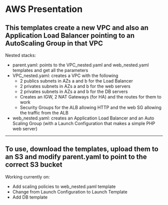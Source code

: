 # AWS Presentation

## This templates create a new VPC and also an Application Load Balancer pointing to an AutoScaling Group in that VPC

Nested stacks:
* parent.yaml: points to the VPC_nested.yaml and web_nested.yaml templates and get all the parameters
* VPC_nested.yaml: creates a VPC with the following
    - 2 publics subnets in AZs a and b for the Load Balancer
    - 2 privates subnets in AZs a and b for the web servers
    - 2 privates subnets in AZs a and b for the DB servers
    - Creates an IGW, 2 NAT Gateways (for HA) and the routes for them to work
    - Security Groups for the ALB allowing HTTP and the web SG allowing the traffic from the ALB
* web_nested.yaml: creates an Application Load Balancer and an Auto Scaling Group (with a Launch Configuration that makes a simple PHP web server)
---
To use, download the templates, upload them to an S3 and modify parent.yaml to point to the correct S3 bucket
---
Working currently on:
* Add scaling policies to web_nested.yaml template
* Change from Launch Configuration to Launch Template
* Add DB template 